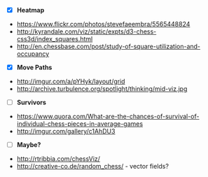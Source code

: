 - [x] **Heatmap**
* https://www.flickr.com/photos/stevefaeembra/5565448824
* http://kyrandale.com/viz/static/expts/d3-chess-css3d/index_squares.html
* http://en.chessbase.com/post/study-of-square-utilization-and-occupancy

- [x] **Move Paths**
* http://imgur.com/a/pYHyk/layout/grid
* http://archive.turbulence.org/spotlight/thinking/mid-viz.jpg

- [ ] **Survivors**
* https://www.quora.com/What-are-the-chances-of-survival-of-individual-chess-pieces-in-average-games
* http://imgur.com/gallery/c1AhDU3

- [ ] **Maybe?**
* http://rtribbia.com/chessViz/
* http://creative-co.de/random_chess/ - vector fields?
